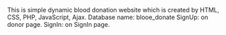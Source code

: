 This is simple dynamic blood donation website which is created by HTML, CSS, PHP, JavaScript, Ajax.
Database name: blooe_donate
SignUp: on donor page.
SignIn: on SignIn page.
